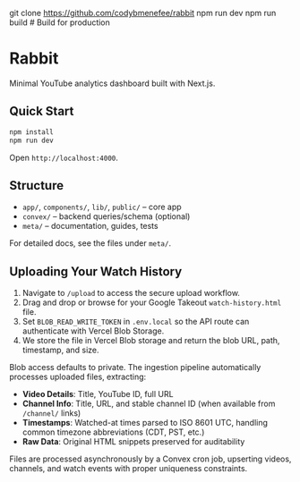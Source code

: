 git clone https://github.com/codybmenefee/rabbit
npm run dev
npm run build        # Build for production
# Rabbit

Minimal YouTube analytics dashboard built with Next.js.

## Quick Start

```bash
npm install
npm run dev
```

Open `http://localhost:4000`.

## Structure

- `app/`, `components/`, `lib/`, `public/` – core app
- `convex/` – backend queries/schema (optional)
- `meta/` – documentation, guides, tests

For detailed docs, see the files under `meta/`.

## Uploading Your Watch History

1. Navigate to `/upload` to access the secure upload workflow.
2. Drag and drop or browse for your Google Takeout `watch-history.html` file.
3. Set `BLOB_READ_WRITE_TOKEN` in `.env.local` so the API route can authenticate with Vercel Blob Storage.
4. We store the file in Vercel Blob storage and return the blob URL, path, timestamp, and size.

Blob access defaults to private. The ingestion pipeline automatically processes uploaded files, extracting:

- **Video Details**: Title, YouTube ID, full URL
- **Channel Info**: Title, URL, and stable channel ID (when available from `/channel/` links)
- **Timestamps**: Watched-at times parsed to ISO 8601 UTC, handling common timezone abbreviations (CDT, PST, etc.)
- **Raw Data**: Original HTML snippets preserved for auditability

Files are processed asynchronously by a Convex cron job, upserting videos, channels, and watch events with proper uniqueness constraints.
